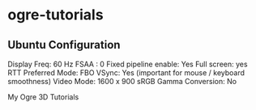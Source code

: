 ogre-tutorials
==============

Ubuntu Configuration
----------------------
Display Freq: 60 Hz
FSAA : 0
Fixed pipeline enable: Yes
Full screen: yes
RTT Preferred Mode: FBO
VSync: Yes (important for mouse / keyboard smoothness)
Video Mode: 1600 x 900
sRGB Gamma Conversion: No

My Ogre 3D Tutorials

